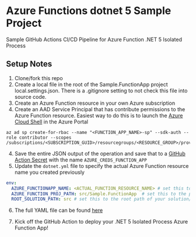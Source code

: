 # Azure Functions dotnet 5 Sample Project
Sample GitHub Actions CI/CD Pipeline for Azure Function .NET 5 Isolated Process

## Setup Notes

1. Clone/fork this repo
2. Create a local file in the root of the Sample.FunctionApp project local.settings.json. There is a .gitignore setting to not check this file into source code. 
2. Create an Azure Function resource in your own Azure subscription
3. Create an AAD Service Principal that has contribute permissions to the Azure Function resource. Easiest way to do this is to launch the [Azure Cloud Shell](https://docs.microsoft.com/en-us/azure/cloud-shell/overview) in the Azure Portal

```
az ad sp create-for-rbac --name "<FUNCTION_APP_NAME>-sp" --sdk-auth --role contributor --scopes /subscriptions/<SUBSCRIPTION_GUID>/resourcegroups/<RESOURCE_GROUP>/providers/Microsoft.Web/sites/<FUNCTION_APP_NAME>
```
4. Save the entire JSON output of the operation and save that to a [GitHub Action Secret](https://docs.github.com/en/actions/reference/encrypted-secrets) with the name ```AZURE_CREDS_FUNCTION_APP```
5. Update the ```dotnet.yml``` file to specify the actual Azure Function resource name you created previously

```yaml
env:
  AZURE_FUNCTIONAPP_NAME: <ACTUAL_FUNCTION_RESOURCE_NAME> # set this to the name of your azure function app resource
  AZURE_FUNCTION_PROJ_PATH: src/Sample.FunctionApp  # set this to the path to your function app project
  ROOT_SOLUTION_PATH: src # set this to the root path of your solution/project file
```
6. The full YAML file can be found [here](.github/workflows/dotnet.yml)

7. Kick off the GitHub Action to deploy your .NET 5 Isolated Process Azure Function App!
